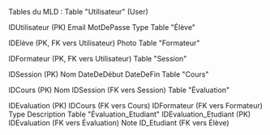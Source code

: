Tables du MLD :
Table "Utilisateur" (User)

IDUtilisateur (PK)
Email
MotDePasse
Type
Table "Élève"

IDElève (PK, FK vers Utilisateur)
Photo
Table "Formateur"

IDFormateur (PK, FK vers Utilisateur)
Table "Session"

IDSession (PK)
Nom
DateDeDébut
DateDeFin
Table "Cours"

IDCours (PK)
Nom
IDSession (FK vers Session)
Table "Évaluation"

IDEvaluation (PK)
IDCours (FK vers Cours)
IDFormateur (FK vers Formateur)
Type
Description
Table "Évaluation_Etudiant" 
IDEvaluation_Etudiant (PK)
IDEvaluation (FK vers Évaluation)
Note 
ID_Etudiant (FK vers Élève)